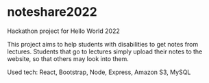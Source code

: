 # noteshare2022

Hackathon project for Hello World 2022

This project aims to help students with disabilities to get notes from lectures. Students that go to lectures simply upload their notes to the website, so that others may look into them.

Used tech: React, Bootstrap, Node, Express, Amazon S3, MySQL
